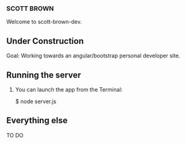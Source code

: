 ### SCOTT BROWN

Welcome to scott-brown-dev.

## Under Construction

Goal:  Working towards an angular/bootstrap personal developer site.

## Running the server

1) You can launch the app from the Terminal:

    $ node server.js

## Everything else

TO DO

